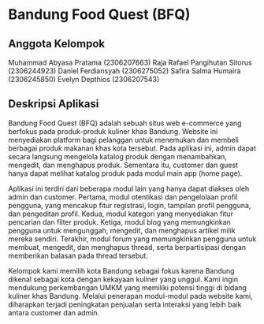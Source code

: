 
# Bandung Food Quest (BFQ)

## Anggota Kelompok
Muhammad Abyasa Pratama (2306207663)
Raja Rafael Pangihutan Sitorus (2306244923)
Daniel Ferdiansyah (2306275052)
Safira Salma Humaira (2306245850)
Evelyn Depthios (2306207543)

## Deskripsi Aplikasi
Bandung Food Quest (BFQ) adalah sebuah situs web e-commerce yang berfokus pada produk-produk kuliner khas Bandung. Website ini menyediakan platform bagi pelanggan untuk menemukan dan membeli berbagai produk makanan khas kota tersebut. Pada aplikasi ini, admin dapat secara langsung mengelola katalog produk dengan menambahkan, mengedit, dan menghapus produk. Sementara itu, customer dan guest hanya dapat melihat katalog produk pada modul main app (home page).

Aplikasi ini terdiri dari beberapa modul lain yang hanya dapat diakses oleh admin dan customer. Pertama, modul otentikasi dan pengelolaan profil pengguna, yang mencakup fitur registrasi, login, tampilan profil pengguna, dan pengeditan profil. Kedua, modul kategori yang menyediakan fitur pencarian dan filter produk. Ketiga, modul blog yang memungkinkan pengguna untuk mengunggah, mengedit, dan menghapus artikel milik mereka sendiri. Terakhir, modul forum yang memungkinkan pengguna untuk membuat, mengedit, dan menghapus thread, serta berpartisipasi dengan memberikan balasan pada thread tersebut.

Kelompok kami memilih kota Bandung sebagai fokus karena Bandung dikenal sebagai kota dengan kekayaan kuliner yang unggul. Kami ingin mendukung perkembangan UMKM yang memiliki potensi tinggi di bidang kuliner khas Bandung. Melalui penerapan modul-modul pada website kami, diharapkan terjadi peningkatan penjualan serta interaksi yang lebih baik antara customer dan admin.

